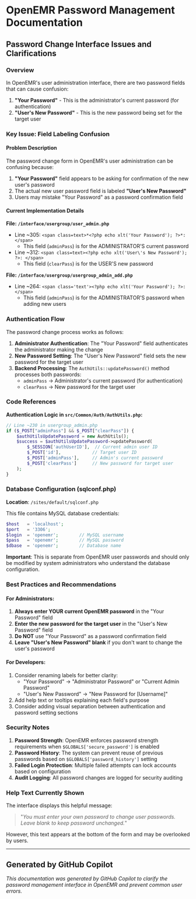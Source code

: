 # OpenEMR Password Management Documentation

## Password Change Interface Issues and Clarifications

### Overview
In OpenEMR's user administration interface, there are two password fields that can cause confusion:
1. **"Your Password"** - This is the administrator's current password (for authentication)
2. **"User's New Password"** - This is the new password being set for the target user

### Key Issue: Field Labeling Confusion

#### Problem Description
The password change form in OpenEMR's user administration can be confusing because:

1. **"Your Password"** field appears to be asking for confirmation of the new user's password
2. The actual new user password field is labeled **"User's New Password"**
3. Users may mistake "Your Password" as a password confirmation field

#### Current Implementation Details

**File: `/interface/usergroup/user_admin.php`**
- Line ~305: `<span class=text>*<?php echo xlt('Your Password'); ?>*: </span>` 
  - This field (`adminPass`) is for the ADMINISTRATOR'S current password
- Line ~312: `<span class=text><?php echo xlt('User\'s New Password'); ?>: </span>`
  - This field (`clearPass`) is for the USER'S new password

**File: `/interface/usergroup/usergroup_admin_add.php`**
- Line ~264: `<span class='text'><?php echo xlt('Your Password'); ?>: </span>`
  - This field (`adminPass`) is for the ADMINISTRATOR'S password when adding new users

### Authentication Flow

The password change process works as follows:

1. **Administrator Authentication**: The "Your Password" field authenticates the administrator making the change
2. **New Password Setting**: The "User's New Password" field sets the new password for the target user
3. **Backend Processing**: The `AuthUtils::updatePassword()` method processes both passwords:
   - `adminPass` → Administrator's current password (for authentication)
   - `clearPass` → New password for the target user

### Code References

**Authentication Logic in `src/Common/Auth/AuthUtils.php`:**

```php
// Line ~230 in usergroup_admin.php
if ($_POST["adminPass"] && $_POST["clearPass"]) {
    $authUtilsUpdatePassword = new AuthUtils();
    $success = $authUtilsUpdatePassword->updatePassword(
        $_SESSION['authUserID'],  // Current admin user ID
        $_POST['id'],            // Target user ID
        $_POST['adminPass'],     // Admin's current password
        $_POST['clearPass']      // New password for target user
    );
}
```

### Database Configuration (sqlconf.php)

**Location**: `/sites/default/sqlconf.php`

This file contains MySQL database credentials:
```php
$host   = 'localhost';
$port   = '3306';
$login  = 'openemr';        // MySQL username
$pass   = 'openemr';        // MySQL password
$dbase  = 'openemr';        // Database name
```

**Important**: This is separate from OpenEMR user passwords and should only be modified by system administrators who understand the database configuration.

### Best Practices and Recommendations

#### For Administrators:
1. **Always enter YOUR current OpenEMR password** in the "Your Password" field
2. **Enter the new password for the target user** in the "User's New Password" field
3. **Do NOT** use "Your Password" as a password confirmation field
4. **Leave "User's New Password" blank** if you don't want to change the user's password

#### For Developers:
1. Consider renaming labels for better clarity:
   - "Your Password" → "Administrator Password" or "Current Admin Password"
   - "User's New Password" → "New Password for [Username]"
2. Add help text or tooltips explaining each field's purpose
3. Consider adding visual separation between authentication and password setting sections

### Security Notes

1. **Password Strength**: OpenEMR enforces password strength requirements when `$GLOBALS['secure_password']` is enabled
2. **Password History**: The system can prevent reuse of previous passwords based on `$GLOBALS['password_history']` setting
3. **Failed Login Protection**: Multiple failed attempts can lock accounts based on configuration
4. **Audit Logging**: All password changes are logged for security auditing

### Help Text Currently Shown

The interface displays this helpful message:
> "*You must enter your own password to change user passwords. Leave blank to keep password unchanged.*"

However, this text appears at the bottom of the form and may be overlooked by users.

---

## Generated by GitHub Copilot
*This documentation was generated by GitHub Copilot to clarify the password management interface in OpenEMR and prevent common user errors.*